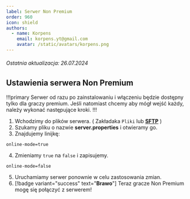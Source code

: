 ```yaml
---
label: Serwer Non Premium
order: 960
icon: shield
authors:
  - name: Korpens
    email: korpens.yt@gmail.com
    avatar: /static/avatars/korpens.png
---
```

###### Ostatnia aktualizacja: 26.07.2024

## Ustawienia serwera Non Premium
!!!primary
Serwer od razu po zainstalowaniu i włączeniu będzie dostępny tylko dla graczy premium. Jeśli natomiast chcemy aby mógł wejść każdy, należy wykonać następujące kroki.
</a>
!!!

1. Wchodzimy do plików serwera. ( Zakładaka `Pliki` lub [**SFTP**](/sftp.md) )
2. Szukamy pliku o nazwie **server.properties** i otwieramy go.
3. Znajdujemy linijkę:
```properties
online-mode=true
```
4. Zmieniamy `true` na `false` i zapisujemy.
```properties
online-mode=false
```
5. Uruchamiamy serwer ponownie w celu zastosowania zmian.
6. [!badge variant="success" text="**Brawo**"] Teraz gracze Non Premium mogę się połączyć z serwerem!